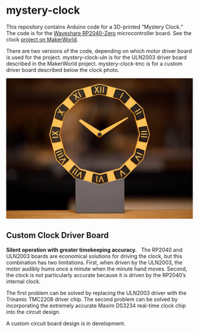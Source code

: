 # mystery-clock

This repository contains Arduino code for a 3D-printed “Mystery Clock.”  The code is for the [Waveshare RP2040-Zero](https://www.waveshare.com/rp2040-zero.htm) microcontroller board.  See the clock [project on MakerWorld](https://makerworld.com/en/models/764838).

There are two versions of the code, depending on which motor driver board is used for the project.  mystery-clock-uln is for the ULN2003 driver board described in the MakerWorld project.  mystery-clock-tmc is for a custom driver board described below the clock photo.

![Mystery Clock](media/_MG_2646_6MP.jpg)

## Custom Clock Driver Board
**Silent operation with greater timekeeping accuracy.**&nbsp;&nbsp;
The RP2040 and ULN2003 boards are economical solutions for driving the clock, but this combination has two limitations.  First, when driven by the ULN2003, the motor audibly hums once a minute when the minute hand moves.  Second, the clock is not particularly accurate because it is driven by the RP2040’s internal clock.

The first problem can be solved by replacing the ULN2003 driver with the Trinamic TMC2208 driver chip.  The second problem can be solved by incorporating the extremely accurate Maxim DS3234 real-time clock chip into the circuit design.

A custom circuit board design is in development.
